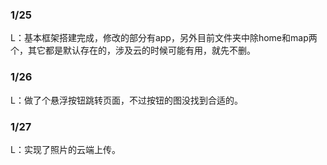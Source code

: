 ### 1/25

L：基本框架搭建完成，修改的部分有app，另外目前文件夹中除home和map两个，其它都是默认存在的，涉及云的时候可能有用，就先不删。

### 1/26

L：做了个悬浮按钮跳转页面，不过按钮的图没找到合适的。

### 1/27

L：实现了照片的云端上传。